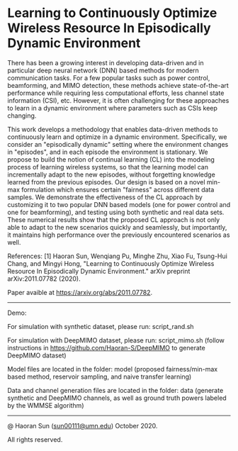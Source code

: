 # Learning to Continuously Optimize Wireless Resource In Episodically Dynamic Environment

There has been a growing interest in developing data-driven and in particular deep neural network (DNN) based methods for modern communication tasks. For a few popular tasks such as power control, beamforming, and MIMO detection, these methods achieve state-of-the-art performance while requiring less computational efforts, less channel state information (CSI), etc.  However, it is often challenging for these approaches to learn in a dynamic environment where parameters such as CSIs keep changing. 

This work develops a methodology that enables data-driven methods to continuously learn and optimize in a dynamic environment. Specifically, we consider an "episodically dynamic" setting where the environment changes in "episodes", and in each episode the environment is stationary.  We propose to build the notion of continual learning (CL) into the modeling process of learning wireless systems, so that the learning model can incrementally adapt to the new episodes, without forgetting knowledge learned from the previous episodes. Our design is based on a novel min-max formulation which ensures certain "fairness"  across different data samples. We demonstrate the effectiveness of the CL approach by customizing it to two popular DNN based models (one for power control and one for beamforming), and testing using both synthetic and real data sets.  These numerical results show that the proposed CL approach is not only able to adapt to the new scenarios quickly and seamlessly, but importantly, it maintains high performance over the previously encountered scenarios as well. 




References: [1] Haoran Sun, Wenqiang Pu, Minghe Zhu,  Xiao Fu, Tsung-Hui Chang, and Mingyi Hong, "Learning to Continuously Optimize Wireless Resource In Episodically Dynamic Environment." arXiv preprint arXiv:2011.07782 (2020).

Paper avaible at https://arxiv.org/abs/2011.07782.

---

Demo:

For simulation with synthetic dataset, please run: script_rand.sh

For simulation with DeepMIMO dataset, please run: script_mimo.sh
(follow instructions in https://github.com/Haoran-S/DeepMIMO to generate DeepMIMO dataset)

Model files are located in the folder: model (proposed fairness/min-max based method, reservoir sampling, and naive transfer learning)

Data and channel generation files are located in the folder: data (generate synthetic and DeepMIMO channels, as well as ground truth powers labeled by the WMMSE algorithm)

---

@ Haoran Sun (sun00111@umn.edu) October 2020.

All rights reserved.
